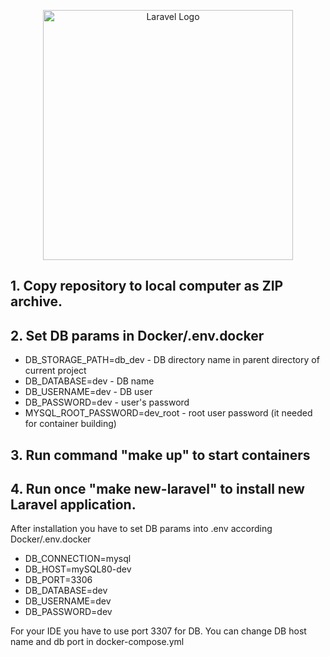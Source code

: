 <p align="center"><a href="https://laravel.com" target="_blank"><img src="https://raw.githubusercontent.com/laravel/art/master/logo-lockup/5%20SVG/2%20CMYK/1%20Full%20Color/laravel-logolockup-cmyk-red.svg" width="400" alt="Laravel Logo"></a></p>

## 1. Copy repository to local computer as ZIP archive.
## 2. Set DB params in Docker/.env.docker
- DB_STORAGE_PATH=db_dev - DB directory name in parent directory of current project 
- DB_DATABASE=dev        - DB name
- DB_USERNAME=dev        - DB user
- DB_PASSWORD=dev        - user's password
- MYSQL_ROOT_PASSWORD=dev_root - root user password (it needed for container building)
## 3. Run command "make up" to start containers
## 4. Run once "make new-laravel" to install new Laravel application.
After installation you have to set DB params into .env according Docker/.env.docker
* DB_CONNECTION=mysql
* DB_HOST=mySQL80-dev
* DB_PORT=3306
* DB_DATABASE=dev
* DB_USERNAME=dev
* DB_PASSWORD=dev

For your IDE you have to use port 3307 for DB. You can change DB host name and db port in docker-compose.yml 